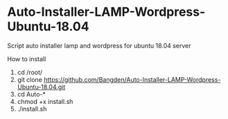 # Auto-Installer-LAMP-Wordpress-Ubuntu-18.04
Script auto installer lamp and wordpress for ubuntu 18.04 server

How to install
1. cd /root/
2. git clone https://github.com/Bangden/Auto-Installer-LAMP-Wordpress-Ubuntu-18.04.git
3. cd Auto-*
4. chmod +x install.sh
5. ./install.sh
